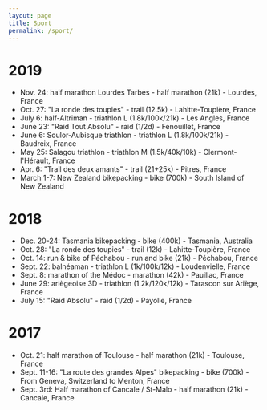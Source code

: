 ```yaml
---
layout: page
title: Sport
permalink: /sport/
---
```


# 2019
- Nov. 24: half marathon Lourdes Tarbes - half marathon (21k) - Lourdes, France
- Oct. 27: "La ronde des toupies" - trail (12.5k) - Lahitte-Toupière, France
- July 6: half-Altriman - triathlon L (1.8k/100k/21k) - Les Angles, France
- June 23: "Raid Tout Absolu" - raid (1/2d) - Fenouillet, France
- June 6: Soulor-Aubisque triathlon - triathlon L (1.8k/100k/21k) - Baudreix, France
- May 25: Salagou triathlon - triathlon M (1.5k/40k/10k) - Clermont-l'Hérault, France
- Apr. 6: "Trail des deux amants" - trail (21+25k) - Pitres, France
- March 1-7: New Zealand bikepacking - bike (700k) - South Island of New Zealand

# 2018
- Dec. 20-24: Tasmania bikepacking - bike (400k) - Tasmania, Australia
- Oct. 28: "La ronde des toupies" - trail (12k) - Lahitte-Toupière, France
- Oct. 14: run & bike of Péchabou - run and bike (21k) - Péchabou, France
- Sept. 22: balnéaman - triathlon L (1k/100k/12k) - Loudenvielle, France
- Sept. 8: marathon of the Médoc - marathon (42k) - Pauillac, France
- June 29: ariègeoise 3D - triathlon (1.2k/120k/12k) - Tarascon sur Ariège, France
- July 15: "Raid Absolu" - raid (1/2d) - Payolle, France

# 2017
- Oct. 21: half marathon of Toulouse - half marathon (21k) - Toulouse, France
- Sept. 11-16: "La route des grandes Alpes" bikepacking - bike (700k) - From Geneva, Switzerland to Menton, France
- Sept. 3rd: Half marathon of Cancale / St-Malo - half marathon (21k) - Cancale, France
